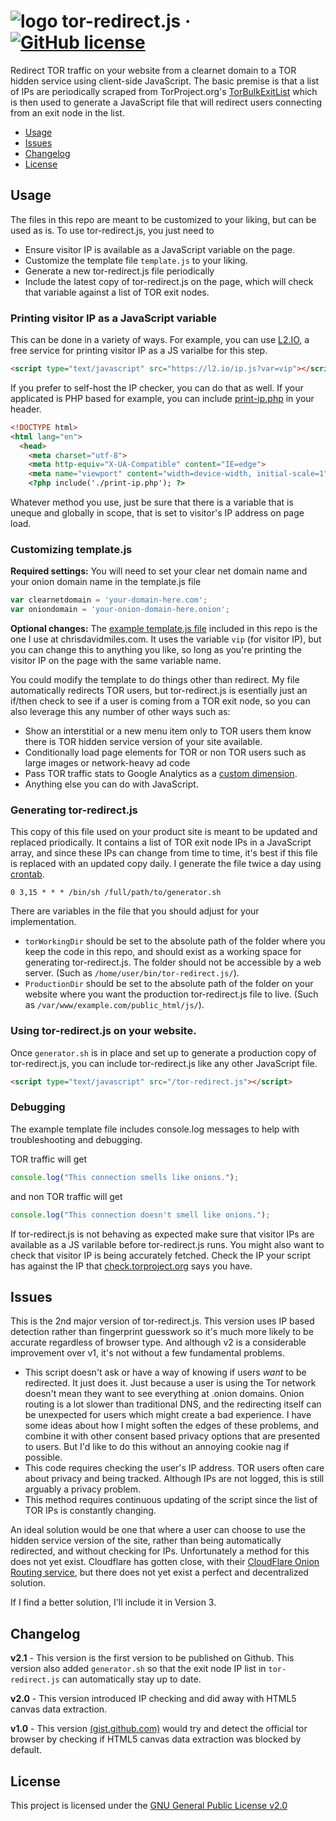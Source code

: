 # ![logo](https://github.com/chrisdavidmiles/tor-redirect.js/blob/master/assets/onion.svg) tor-redirect.js  &middot; [![GitHub license](https://img.shields.io/badge/license-GPL%202.0-blue.svg)](https://github.com/chrisdavidmiles/tor-redirect.js/blob/master/LICENSE)
Redirect TOR traffic on your website from a clearnet domain to a TOR hidden service using client-side JavaScript. The basic premise is that a list of IPs are periodically scraped from TorProject.org's [TorBulkExitList](https://check.torproject.org/cgi-bin/TorBulkExitList.py?ip=1.1.1.1) which is then used to generate a JavaScript file that will redirect users connecting from an exit node in the list.

* [Usage](#usage)
* [Issues](#issues)
* [Changelog](#changelog)
* [License](#license)
## 


## Usage
The files in this repo are meant to be customized to your liking, but can be used as is. To use tor-redirect.js, you just need to
 * Ensure visitor IP is available as a JavaScript variable on the page.
 * Customize the template file `template.js` to your liking.
 * Generate a new tor-redirect.js file periodically
 * Include the latest copy of tor-redirect.js on the page, which will check that variable against a list of TOR exit nodes. 

### Printing visitor IP as a JavaScript variable
This can be done in a variety of ways. For example, you can use [L2.IO](https://l2.io/), a free service for printing visitor IP as a JS varialbe for this step.
```html
<script type="text/javascript" src="https://l2.io/ip.js?var=vip"></script>
```
If you prefer to self-host the IP checker, you can do that as well. If your applicated is PHP based for example, you can include [print-ip.php](https://github.com/chrisdavidmiles/tor-redirect.js/blob/master/print-ip.php) in your header.
```html
<!DOCTYPE html>
<html lang="en">
  <head>
    <meta charset="utf-8">
    <meta http-equiv="X-UA-Compatible" content="IE=edge">
    <meta name="viewport" content="width=device-width, initial-scale=1">
    <?php include('./print-ip.php'); ?>
```
Whatever method you use, just be sure that there is a variable that is uneque and globally in scope, that is set to visitor's IP address on page load.
### Customizing template.js
**Required settings:**
You will need to set your clear net domain name and your onion domain name in the template.js file 
```javascript
var clearnetdomain = 'your-domain-here.com';
var oniondomain = 'your-onion-domain-here.onion';
```
**Optional changes:**
The [example template.js file](https://github.com/chrisdavidmiles/tor-redirect.js/blob/master/template.js) included in this repo is the one I use at chrisdavidmiles.com. It uses the variable `vip` (for visitor IP), but you can change this to anything you like, so long as you're printing the visitor IP on the page with the same variable name.

You could modify the template to do things other than redirect. My file automatically redirects TOR users, but tor-redirect.js is esentially just an if/then check to see if a user is coming from a TOR exit node, so you can also leverage this any number of other ways such as: 
 * Show an interstitial or a new menu item only to TOR users them know there is TOR hidden service version of your site available. 
 * Conditionally load page elements for TOR or non TOR users such as large images or network-heavy ad code
 * Pass TOR traffic stats to Google Analytics as a [custom dimension](https://developers.google.com/analytics/devguides/collection/analyticsjs/custom-dims-mets).
 * Anything else you can do with JavaScript.
 
### Generating tor-redirect.js
This copy of this file used on your product site is meant to be updated and replaced priodically. It contains a list of TOR exit node IPs in a JavaScript array, and since these IPs can change from time to time, it's best if this file is replaced with an updated copy daily. I generate the file twice a day using [crontab](https://opensource.com/article/17/11/how-use-cron-linux).
```
0 3,15 * * * /bin/sh /full/path/to/generator.sh
```
There are variables in the file that you should adjust for your implementation. 
 * `torWorkingDir` should be set to the absolute path of the folder where you keep the code in this repo, and should exist as a working space for generating tor-redirect.js. The folder should not be accessible by a web server. (Such as `/home/user/bin/tor-redirect.js/`).
 * `ProductionDir` should be set to the absolute path of the folder on your website where you want the production tor-redirect.js file to live. (Such as `/var/www/example.com/public_html/js/`).  

### Using tor-redirect.js on your website.
Once `generator.sh` is in place and set up to generate a production copy of tor-redirect.js, you can include tor-redirect.js like any other JavaScript file.
```html
<script type="text/javascript" src="/tor-redirect.js"></script>
```

### Debugging
The example template file includes console.log messages to help with troubleshooting and debugging. 

TOR traffic will get
 ```javascript
console.log("This connection smells like onions.");
``` 
and non TOR traffic will get
```javascript
console.log("This connection doesn't smell like onions.");
```
If tor-redirect.js is not behaving as expected make sure that visitor IPs are available as a JS varilable before tor-redirect.js runs. You might also want to check that visitor IP is being accurately fetched. Check the IP your script has against the IP that [check.torproject.org](https://check.torproject.org/) says you have. 

## Issues
This is the 2nd major version of tor-redirect.js. This version uses IP based detection rather than fingerprint guesswork so it's much more likely to be accurate regardless of browser type. And although v2 is a considerable improvement over v1, it's not without a few fundamental problems.
* This script doesn't ask or have a way of knowing if users _want_ to be redirected. It just does it. Just because a user is using the Tor network doesn't mean they want to see everything at .onion domains. Onion routing is a lot slower than traditional DNS, and the redirecting itself can be unexpected for users which might create a bad experience. I have some ideas about how I might soften the edges of these problems, and combine it with other consent based privacy options that are presented to users. But I'd like to do this without an annoying cookie nag if possible.
* This code requires checking the user's IP address. TOR users often care about privacy and being tracked. Although IPs are not logged, this is still arguably a privacy problem.
* This method requires continuous updating of the script since the list of TOR IPs is constantly changing. 

An ideal solution would be one that where a user can choose to use the hidden service version of the site, rather than being automatically redirected, and without checking for IPs. Unfortunately a method for this does not yet exist. Cloudflare has gotten close, with their [CloudFlare Onion Routing service](https://blog.cloudflare.com/cloudflare-onion-service/), but there does not yet exist a perfect and decentralized solution.

If I find a better solution, I'll include it in Version 3.

## Changelog

**v2.1** - This version is the first version to be published on Github. This version also added `generator.sh` so that the exit node IP list in `tor-redirect.js` can automatically stay up to date.

**v2.0** - This version introduced IP checking and did away with HTML5 canvas data extraction.

**v1.0** - This version [(gist.github.com)](https://gist.github.com/chrisdavidmiles/923b03766e02c2a1c077eb85672efb36) would try and detect the official tor browser by checking if HTML5 canvas data extraction was blocked by default.

## License
This project is licensed under the [GNU General Public License v2.0](https://www.gnu.org/licenses/gpl-2.0.html)
